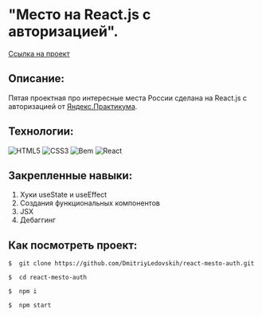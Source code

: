 # "Место на React.js c авторизацией".

[Ссылка на проект](https://dmitriyledovskih.github.io/react-mesto-auth)

## Описание:

Пятая проектная про интересные места России сделана на React.js с авторизацией от [Яндекс.Практикума](https://practicum.yandex.ru/).

## Технологии:

![HTML5](https://img.shields.io/badge/HTML5-333?style=for-the-badge&logo=html5&logoColor=E34F26)
![CSS3](https://img.shields.io/badge/CSS3-333?style=for-the-badge&logo=css3&logoColor=1572B6)
![Bem](https://img.shields.io/badge/-Бэм-333?style=for-the-badge&logo=bem&logoColor=fff)
![React](https://img.shields.io/badge/React-333?style=for-the-badge&logo=react&logoColor=60dff4)

## Закрепленные навыки:

1. Хуки useState и useEffect
2. Создания функциональных компонентов
3. JSX
4. Дебаггинг

## Как посмотреть проект:

```
$  git clone https://github.com/DmitriyLedovskih/react-mesto-auth.git
```

```
$  cd react-mesto-auth
```

```
$  npm i
```

```
$  npm start
```
